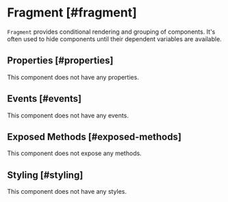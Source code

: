 # Fragment [#fragment]

`Fragment` provides conditional rendering and grouping of components. It's often used to hide components until their dependent variables are available.

## Properties [#properties]

This component does not have any properties.

## Events [#events]

This component does not have any events.

## Exposed Methods [#exposed-methods]

This component does not expose any methods.

## Styling [#styling]

This component does not have any styles.
